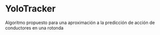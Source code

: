 # YoloTracker
Algoritmo propuesto para una aproximación a la predicción de acción de conductores en una rotonda

